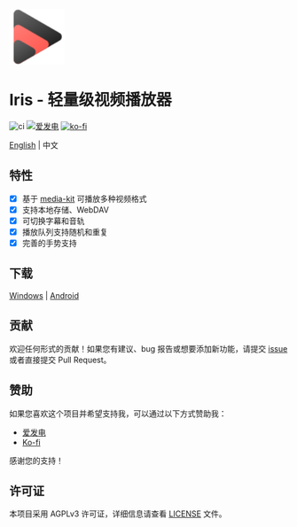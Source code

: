 <img height="100px" width="100px" alt="icon" src="./assets/images/icon.svg"/>

# Iris - 轻量级视频播放器

![ci](https://github.com/nini22P/Iris/actions/workflows/ci.yml/badge.svg)
<a href="https://afdian.com/a/nini22P"><img alt="爱发电" style="height: 30px;" src="https://pic1.afdiancdn.com/static/img/welcome/button-sponsorme.png"></a>
[![ko-fi](https://ko-fi.com/img/githubbutton_sm.svg)](https://ko-fi.com/nini22p)

[English](./README.md) | 中文

## 特性

- [x] 基于 [media-kit](https://github.com/media-kit/media-kit) 可播放多种视频格式
- [x] 支持本地存储、WebDAV
- [x] 可切换字幕和音轨
- [x] 播放队列支持随机和重复
- [x] 完善的手势支持

## 下载

[Windows](https://github.com/nini22P/Iris/releases/latest/download/Iris_windows.zip) | [Android](https://github.com/nini22P/Iris/releases/latest/download/Iris_android.apk)

## 贡献

欢迎任何形式的贡献！如果您有建议、bug 报告或想要添加新功能，请提交 [issue](https://github.com/nini22P/Iris/issues) 或者直接提交 Pull Request。

## 赞助

如果您喜欢这个项目并希望支持我，可以通过以下方式赞助我：

- [爱发电](https://afdian.com/a/nini22P)
- [Ko-fi](https://ko-fi.com/nini22p)

感谢您的支持！

## 许可证

本项目采用 AGPLv3 许可证，详细信息请查看 [LICENSE](./LICENSE) 文件。